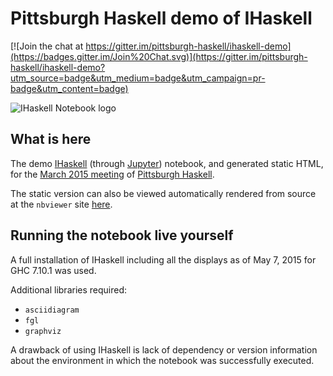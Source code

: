 # Pittsburgh Haskell demo of IHaskell

[![Join the chat at https://gitter.im/pittsburgh-haskell/ihaskell-demo](https://badges.gitter.im/Join%20Chat.svg)](https://gitter.im/pittsburgh-haskell/ihaskell-demo?utm_source=badge&utm_medium=badge&utm_campaign=pr-badge&utm_content=badge)

![IHaskell Notebook logo](https://camo.githubusercontent.com/7693c3a15b2962afd24546cd2a8c7ff299006412/68747470733a2f2f7261772e6769746875622e636f6d2f67696269616e736b792f494861736b656c6c2f6d61737465722f696d616765732f696861736b656c6c2d6c6f676f2e706e67)

## What is here

The demo [IHaskell](https://github.com/gibiansky/IHaskell) (through [Jupyter](http://jupyter.org/)) notebook, and generated static HTML, for the [March 2015 meeting](http://www.meetup.com/Pittsburgh-Code-Supply/events/220880859/) of [Pittsburgh Haskell](http://PittsburghHaskell.org/).

The static version can also be viewed automatically rendered from source at the `nbviewer` site [here](http://nbviewer.ipython.org/github/pittsburgh-haskell/ihaskell-demo/blob/master/PittsburghHaskellDemo.ipynb).

## Running the notebook live yourself

A full installation of IHaskell including all the displays as of May 7, 2015 for GHC 7.10.1 was used.

Additional libraries required:

- `asciidiagram`
- `fgl`
- `graphviz`

A drawback of using IHaskell is lack of dependency or version information about the environment in which the notebook was successfully executed.
